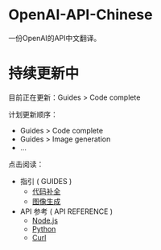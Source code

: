 # OpenAI-API-Chinese
一份OpenAI的API中文翻译。

# 持续更新中
目前正在更新：Guides > Code complete

计划更新顺序：
- Guides > Code complete
- Guides > Image generation
- ...

点击阅读：
- 指引 ( GUIDES )
  - [代码补全](./%E6%8C%87%E5%BC%95/%E4%BB%A3%E7%A0%81%E8%A1%A5%E5%85%A8.md)
  - [图像生成](./%E6%8C%87%E5%BC%95/%E5%9B%BE%E5%83%8F%E7%94%9F%E6%88%90.md)
- API 参考 ( API REFERENCE )
  - [Node.js](./API%E5%8F%82%E8%80%83/API%E5%8F%82%E8%80%83-node.js.md) 
  - [Python](./API%E5%8F%82%E8%80%83/API%E5%8F%82%E8%80%83-Python.md)
  - [Curl](./API%E5%8F%82%E8%80%83/API%E5%8F%82%E8%80%83-Curl.md)